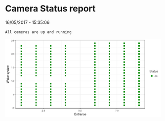 Camera Status report
================
16/05/2017 - 15:35:06

    All cameras are up and running

![](camreport_files/figure-markdown_github/unnamed-chunk-2-1.png)
